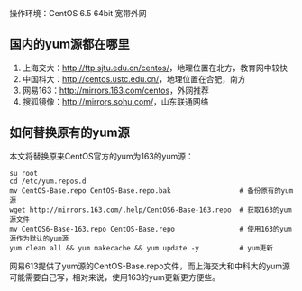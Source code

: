 <!---title:CentOS更新yum源的方法-->
<!---keywords:CentOS,yum-->
<!---date:old-->

操作环境：CentOS 6.5 64bit 宽带外网

## 国内的yum源都在哪里

1.	上海交大：<http://ftp.sjtu.edu.cn/centos/>，地理位置在北方，教育网中较快
2.	中国科大：<http://centos.ustc.edu.cn/>，地理位置在合肥，南方
3.	网易163：<http://mirrors.163.com/centos>，外网推荐
4.	搜狐镜像：<http://mirrors.sohu.com/>，山东联通网络


## 如何替换原有的yum源

本文将替换原来CentOS官方的yum为163的yum源：

```shell
su root
cd /etc/yum.repos.d
mv CentOS-Base.repo CentOS-Base.repo.bak                 # 备份原有的yum源
wget http://mirrors.163.com/.help/CentOS6-Base-163.repo  # 获取163的yum源文件
mv CentOS6-Base-163.repo CentOS-Base.repo                # 使用163的yum源作为默认的yum源
yum clean all && yum makecache && yum update -y          # yum更新
```

网易613提供了yum源的CentOS-Base.repo文件，而上海交大和中科大的yum源可能需要自己写，相对来说，使用163的yum更新更方便些。
